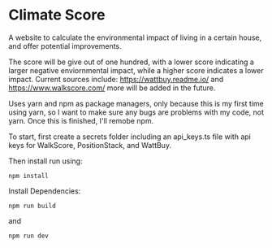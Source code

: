 # Climate Score
A website to calculate the environmental impact of living in a certain house, and offer potential improvements.

The score will be give out of one hundred, with a lower score indicating a larger negative enviornmental impact, while a higher score indicates a lower impact.
Current sources include: https://wattbuy.readme.io/ and https://www.walkscore.com/ more will be added in the future.

Uses yarn and npm as package managers, only because this is my first time using yarn, so I want to make sure any bugs are problems with my code, not yarn.
Once this is finished, I'll remobe npm.
 
To start, first create a secrets folder including an api_keys.ts file with api keys for WalkScore, PositionStack, and WattBuy. 

Then install run using:

    npm install

Install Dependencies:

    npm run build
        
     
and

    npm run dev
